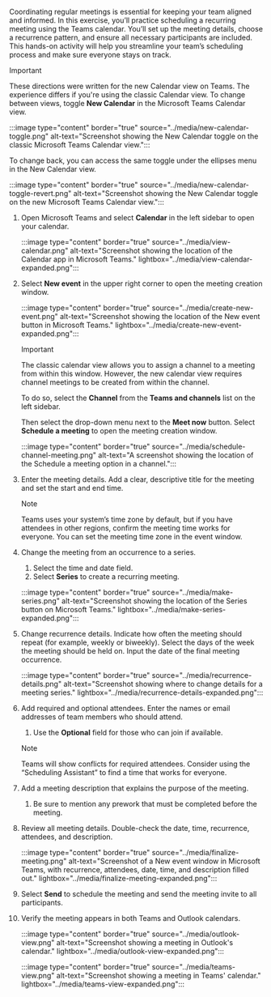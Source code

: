 Coordinating regular meetings is essential for keeping your team aligned and informed. In this exercise, you’ll practice scheduling a recurring meeting using the Teams calendar. You’ll set up the meeting details, choose a recurrence pattern, and ensure all necessary participants are included. This hands-on activity will help you streamline your team’s scheduling process and make sure everyone stays on track.

>[!IMPORTANT]
> These directions were written for the new Calendar view on Teams. The experience differs if you're using the classic Calendar view.
> To change between views, toggle **New Calendar** in the Microsoft Teams Calendar view.
>
> :::image type="content" border="true" source="../media/new-calendar-toggle.png" alt-text="Screenshot showing the New Calendar toggle on the classic Microsoft Teams Calendar view.":::
>
> To change back, you can access the same toggle under the ellipses menu in the New Calendar view.
>
> :::image type="content" border="true" source="../media/new-calendar-toggle-revert.png" alt-text="Screenshot showing the New Calendar toggle on the new Microsoft Teams Calendar view.":::

1. Open Microsoft Teams and select **Calendar** in the left sidebar to open your calendar.

   :::image type="content" border="true" source="../media/view-calendar.png" alt-text="Screenshot showing the location of the Calendar app in Microsoft Teams." lightbox="../media/view-calendar-expanded.png":::

1. Select **New event** in the upper right corner to open the meeting creation window.

   :::image type="content" border="true" source="../media/create-new-event.png" alt-text="Screenshot showing the location of the New event button in Microsoft Teams." lightbox="../media/create-new-event-expanded.png":::

   >[!IMPORTANT]
   > The classic calendar view allows you to assign a channel to a meeting from within this window. However, the new calendar view requires channel meetings to be created from within the channel.
   >
   >To do so, select the **Channel** from the **Teams and channels** list on the left sidebar.
   >
   >Then select the drop-down menu next to the **Meet now** button. Select **Schedule a meeting** to open the meeting creation window.
   >
   >:::image type="content" border="true" source="../media/schedule-channel-meeting.png" alt-text="A screenshot showing the location of the Schedule a meeting option in a channel.":::

1. Enter the meeting details. Add a clear, descriptive title for the meeting and set the start and end time.
  
   >[!NOTE]
   >Teams uses your system’s time zone by default, but if you have attendees in other regions, confirm the meeting time works for everyone. You can set the meeting time zone in the event window.
  
1. Change the meeting from an occurrence to a series.
   1. Select the time and date field.
   1. Select **Series** to create a recurring meeting.

   :::image type="content" border="true" source="../media/make-series.png" alt-text="Screenshot showing the location of the Series button on Microsoft Teams." lightbox="../media/make-series-expanded.png":::

1. Change recurrence details. Indicate how often the meeting should repeat (for example, weekly or biweekly). Select the days of the week the meeting should be held on. Input the date of the final meeting occurrence.

   :::image type="content" border="true" source="../media/recurrence-details.png" alt-text="Screenshot showing where to change details for a meeting series." lightbox="../media/recurrence-details-expanded.png":::

1. Add required and optional attendees. Enter the names or email addresses of team members who should attend.
   1. Use the **Optional** field for those who can join if available.

   >[!NOTE]
   >Teams will show conflicts for required attendees. Consider using the “Scheduling Assistant” to find a time that works for everyone.

1. Add a meeting description that explains the purpose of the meeting.
   1. Be sure to mention any prework that must be completed before the meeting.
  
1. Review all meeting details. Double-check the date, time, recurrence, attendees, and description.

   :::image type="content" border="true" source="../media/finalize-meeting.png" alt-text="Screenshot of a New event window in Microsoft Teams, with recurrence, attendees, date, time, and description filled out." lightbox="../media/finalize-meeting-expanded.png":::

1. Select **Send** to schedule the meeting and send the meeting invite to all participants.

1. Verify the meeting appears in both Teams and Outlook calendars.

   :::image type="content" border="true" source="../media/outlook-view.png" alt-text="Screenshot showing a meeting in Outlook's calendar." lightbox="../media/outlook-view-expanded.png":::

   :::image type="content" border="true" source="../media/teams-view.png" alt-text="Screenshot showing a meeting in Teams' calendar." lightbox="../media/teams-view-expanded.png":::
